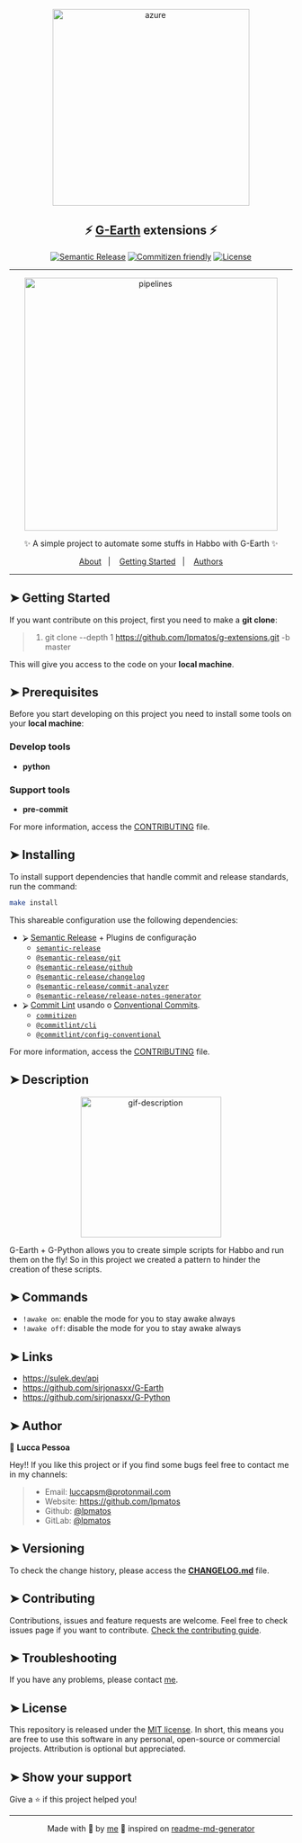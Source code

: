 <p align="center">
  <img alt="azure" src="https://i.pinimg.com/originals/e5/46/c4/e546c497e6a8a410a9d725b4f8dc2669.gif" width="350px" float="center"/>
</p>

<h2 align="center">⚡️ <a href="https://github.com/sirjonasxx/G-Earth">G-Earth</a> extensions ⚡️</h2>

<div align="center">

[![Semantic Release](https://img.shields.io/badge/%20%20%F0%9F%93%A6%F0%9F%9A%80-semantic--release-e10079.svg)](https://gitlab.com/dry-group/cluster-management)
[![Commitizen friendly](https://img.shields.io/badge/commitizen-friendly-brightgreen.svg)](https://gitlab.com/dry-group/cluster-management)
[![License](https://img.shields.io/badge/license-MIT-blue.svg)](/LICENSE)

</div>

---

<p align="center">
  <img alt="pipelines" src="https://c.tenor.com/CRl1Stqo_awAAAAM/habbo-party.gif" width="450px" float="center"/>
</p>

<p align="center">
  ✨ A simple project to automate some stuffs in Habbo with G-Earth ✨
</p>

<p align="center">
  <a href="#about">About</a>&nbsp;&nbsp;&nbsp;|&nbsp;&nbsp;&nbsp;
  <a href="#getting-started">Getting Started</a>&nbsp;&nbsp;&nbsp;|&nbsp;&nbsp;&nbsp;
  <a href="#authors">Authors</a>
</p>

---

## ➤ Getting Started <a name = "getting-started"></a>

If you want contribute on this project, first you need to make a **git clone**:

>
> 1. git clone --depth 1 <https://github.com/lpmatos/g-extensions.git> -b master
>

This will give you access to the code on your **local machine**.

## ➤ Prerequisites <a name = "prerequisites"></a>

Before you start developing on this project you need to install some tools on your **local machine**:

### Develop tools

- **python**

### Support tools

- **pre-commit**

For more information, access the [CONTRIBUTING](CONTRIBUTING.md) file.

## ➤ Installing <a name = "installing"></a>

To install support dependencies that handle commit and release standards, run the command:

```bash
make install
```

This shareable configuration use the following dependencies:

- ⮚ [Semantic Release](https://github.com/semantic-release) + Plugins de configuração
  - [`semantic-release`](https://github.com/semantic-release/semantic-release)
  - [`@semantic-release/git`](https://github.com/semantic-release/git)
  - [`@semantic-release/github`](https://github.com/semantic-release/github)
  - [`@semantic-release/changelog`](https://github.com/semantic-release/changelog)
  - [`@semantic-release/commit-analyzer`](https://github.com/semantic-release/commit-analyzer)
  - [`@semantic-release/release-notes-generator`](https://github.com/semantic-release/release-notes-generator)
- ⮚ [Commit Lint](https://github.com/conventional-changelog/commitlint) usando o [Conventional Commits](https://www.conventionalcommits.org/en/v1.0.0/).
  - [`commitizen`](https://github.com/commitizen/cz-cli)
  - [`@commitlint/cli`](https://github.com/conventional-changelog/commitlint)
  - [`@commitlint/config-conventional`](https://github.com/conventional-changelog/commitlint)

For more information, access the [CONTRIBUTING](CONTRIBUTING.md) file.

## ➤ Description <a name = "description"></a>

<div align="center">

<p align="center">
  <img alt="gif-description" src="https://media3.giphy.com/media/5ziQ5kjh4lgCd29WOR/200w.gif?cid=82a1493b0uufgvz9tw6byen3bed3y7h9u0ilzpcuthz7a5ne&rid=200w.gif" width="250px" float="center"/>
</p>

</div>

G-Earth + G-Python allows you to create simple scripts for Habbo and run them on the fly! So in this project we created a pattern to hinder the creation of these scripts.

## ➤ Commands <a name = "commands"></a>

- `!awake on`: enable the mode for you to stay awake always
- `!awake off`: disable the mode for you to stay awake always

## ➤ Links <a name = "links"></a>

- https://sulek.dev/api
- https://github.com/sirjonasxx/G-Earth
- https://github.com/sirjonasxx/G-Python

## ➤ Author <a name = "author"></a>

👤 **Lucca Pessoa**

Hey!! If you like this project or if you find some bugs feel free to contact me in my channels:

>
> * Email: luccapsm@protonmail.com
> * Website: https://github.com/lpmatos
> * Github: [@lpmatos](https://github.com/lpmatos)
> * GitLab: [@lpmatos](https://gitlab.com/lpmatos)
>

## ➤ Versioning <a name = "versioning"></a>

To check the change history, please access the [**CHANGELOG.md**](CHANGELOG.md) file.

## ➤ Contributing <a name = "contributing"></a>

Contributions, issues and feature requests are welcome. Feel free to check issues page if you want to contribute. [Check the contributing guide](CONTRIBUTING.md).

## ➤ Troubleshooting <a name = "troubleshooting"></a>

If you have any problems, please contact [me](luccapsm@protonmail.com).

## ➤ License <a name = "license"></a>

This repository is released under the [MIT license](https://opensource.org/licenses/MIT). In short, this means you are free to use this software in any personal, open-source or commercial projects. Attribution is optional but appreciated.

## ➤ Show your support <a name = "show-your-support"></a>

Give a ⭐️ if this project helped you!

---

<div align="center">

Made with 💜 by [me](https://github.com/lpmatos) :wave: inspired on [readme-md-generator](https://github.com/kefranabg/readme-md-generator)

</div>
